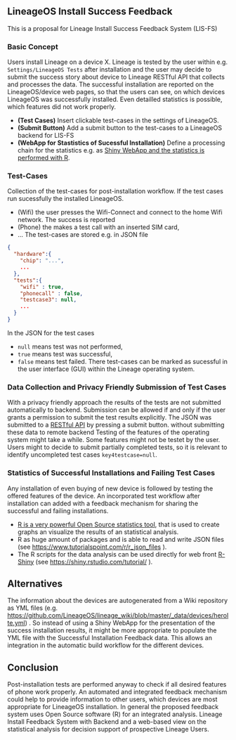## LineageOS Install Success Feedback
This is a proposal for Lineage Install Success Feedback System (LIS-FS)
### Basic Concept
Users install Lineage on a device X. Lineage is tested by the user within e.g. `Settings/LineageOS Tests` after installation and the user may decide to submit the success story about device to Lineage RESTful API that collects and processes the data. The successful installation are reported on the LineageOS/device web pages, so that the users can see, on which devices LineageOS was successfully installed. Even detailled statistics is possible, which features did not work properly. 
* **(Test Cases)** Insert clickable test-cases in the settings of LineageOS.
* **(Submit Button)** Add a submit button to the test-cases to a LineageOS backend for LIS-FS
* **(WebApp for Stastistics of Sucessful Installation)** Define a processing chain for the statistics e.g. as [Shiny WebApp and the statistics is performed with R](http://shiny.rstudio.com/).

### Test-Cases 
Collection of the test-cases for post-installation workflow. If the test cases run sucessfully the installed LineageOS.
* (Wifi) the user presses the Wifi-Connect and connect to the home Wifi network. The success is reported
* (Phone) the makes a test call with an inserted SIM card,
* ...
The test-cases are stored e.g. in JSON file
```json
{
  "hardware":{
    "chip": "...",
    ...
  },
  "tests":{
    "wifi" : true,
    "phonecall" : false,
    "testcase3": null,
    ...
  }
}
```
In the JSON for the test cases 
* `null` means test was not performed,
* `true` means test was successful,
* `false` means test failed.
There test-cases can be marked as sucessful in the user interface (GUI) within the Lineage operating system.

### Data Collection and Privacy Friendly Submission of Test Cases
With a privacy friendly approach the results of the tests are not submitted automatically to backend. 
Submission can be allowed if and only if the user grants a permission to submit the test results explicitly. 
The JSON was submitted to a [RESTful API](https://en.wikipedia.org/wiki/Representational_state_transfer) by pressing a submit button.
without submitting these data to remote backend 
Testing of the features of the operating system might take a while. Some features might not be testet by the user. Users might to decide to submit partially completed tests, so it is relevant to identify uncompleted test cases `key4testcase=null`.


### Statistics of Successful Installations and Failing Test Cases
Any installation of even buying of new device is followed by testing the offered features of the device. An incorporated test workflow after installation can added with a feedback mechanism for sharing the successful and failing installations.
* [R is a very powerful Open Source statistics tool](https://www.r-project.org/), that is used to create graphs an visualize the results of an statistical analysis.
* R as huge amount of packages and is able to read and write JSON files (see https://www.tutorialspoint.com/r/r_json_files ).
* The R scripts for the data analysis can be used directly for web front [R-Shiny](http://shiny.rstudio.com/) (see https://shiny.rstudio.com/tutorial/ ). 

## Alternatives
The information about the devices are autogenerated from a Wiki repository as YML files (e.g. https://github.com/LineageOS/lineage_wiki/blob/master/_data/devices/herolte.yml) . So instead of using a Shiny WebApp for the presentation of the success installation results, it might be more appropriate to populate the YML file with the Successful Installation Feedback data. This allows an integration in the automatic build workflow for the different devices.

## Conclusion
Post-installation tests are performed anyway to check if all desired features of phone work properly. An automated and integrated feedback mechanism could help to provide information to other users, which devices are most appropriate for LineageOS installation. 
In general the proposed feedback system uses Open Source software (R) for an integrated analysis. Lineage Install Feedback System with Backend and a web-based view on the statistical analysis for decision support of prospective Lineage Users.



